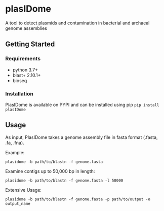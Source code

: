 # plasIDome
A tool to detect plasmids and contamination in bacterial and archaeal genome assemblies

## Getting Started
### Requirements
* python 3.7+
* blast+ 2.10.1+
* bioseq

### Installation
PlasIDome is available on PYPI and can be installed using pip
``` pip install plasIDome ```


## Usage
As input, PlasIDome takes a genome assembly file in fasta format (.fasta, .fa, .fna).

Example:

``` plasidome -b path/to/blastn -f genome.fasta ```


Examine contigs up to 50,000 bp in length:

``` plasidome -b path/to/blastn -f genome.fasta -l 50000 ```


Extensive Usage:

``` plasidome -b path/to/blastn -f genome.fasta -p path/to/output -o output_name ```
